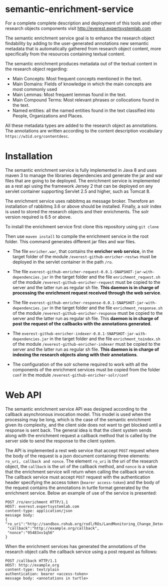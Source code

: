 # semantic-enrichment-service

For a complete complete description and deployment of this tools and other research objects components visit http://everest.expertsystemlab.com

The semantic enrichment service goal is to enhance the research object findability by adding to the user-generated annotations new semantic metadata that is automatically gathered from research object content, more specifically from the resources containing textual content. 

The semantic enrichment produces metadata out of the textual content in the research object regarding: 

* Main Concepts: Most frequent concepts mentioned in the text.
*	Main Domains: Fields of knowledge in which the main concepts are most commonly used
*	Main Lemmas: Most frequent lemmas found in the text.
*	Main Compound Terms: Most relevant phrases or collocations found in the text.
*	Named entities: all the named entities found in the text classified into People, Organizations and Places. 

All these metadata types are added to the research object as annotations. The annotations are written according to the content description vocabulary `https://w3id.org/contentdesc`.

# Installation

The semantic enrichment service is fully implemented in Java 8 and uses maven 3 to manage the libraries dependencies and generate the jar and war files that are going to be deployed. The enrichment service is implemented as a rest api using the framework Jersey 2 that can be deployed on any servlet container supporting Servlet 2.5 and higher, such as Tomcat 8.  

The enrichment service uses rabbitmq as message broker. Therefore an installation of rabbitmq 3.6 or above should be installed. Finally, a solr index is used to stored the research objects and their enrichments. The solr version required is 6.5 or above. 

To install the enrichment service first clone this repository using `git clone`

Then use `maven install` to compile the enrichment service in the root folder. This command generates different jar files and war files. 

* The file `enricher.war`, that contains the **enricher web service**, in the target folder of the module `/everest-github-enricher-restws` must be deployed in the servlet container in the path `/ro`. 

* The file `everest-github-enricher-request-0.0.1-SNAPSHOT-jar-with-dependencies.jar` in the target folder and the file `enrichment_request.sh` of the module `/everest-github-enricher-request` must be copied to the server and the latter run as regular sh file. **This daemon is in charge of processing the enrichment request received through the web service**.

* The file `everest-github-enricher-response-0.0.1-SNAPSHOT-jar-with-dependencies.jar` in the target folder and the file `enrichment_response.sh` of the module `/everest-github-enricher-response` must be copied to the server and the latter run as regular sh file. This **daemon is in charge of post the request of the callbacks with the annotations generated**.

* The `everest-github-enricher-indexer-0.0.1-SNAPSHOT-jar-with-dependencies.jar` in the target folder and the file `enrichment_toindex.sh` of the module `/everest-github-enricher-indexer` must be copied to the server and the latter run as regular sh file. **This daemon is in charge of indexing the research objects along with their annotations**.

* The configuration of the solr scheme required to work with all the components of the enrichment services must be copied from the folder `conf` in the module `/everest-github-enricher-solr/conf`


# Web API

The semantic enrichment service API was designed according to the callback asynchronous invocation model. This model is used when the processing may be long, which is the case of the semantic enrichment given its complexity, and the client side does not want to get blocked until a response is sent back. The general idea is that the client system sends along with the enrichment request a callback method that is called by the server side to send the response to the client system.   

The API is implemented a rest web service that accept `POST` request where the body of the request is a json document containing three elements: `ro_uri, callback and nonce`. The element `ro_uri` is the uri of the research object, the `callback` is the uri of the callback method, and `nonce` is a value that the enrichment service will return when calling the callback service.  The callback service must accept `POST` request with the authentication header specifying the access token (`bearer access-token`) and the body of the request contains the annotations in turtle format generated by the enrichment service. Below an example of use of the service is presented:

```
POST /ro/enrichment HTTP/1.1
HOST: everest.expertsystemlab.com
content-type: application/json
message body:
{
"ro_uri":"http://sandbox.rohub.org/rodl/ROs/LandMonitoring_Change_Detecting/",
 "callback":"http://example.org/callback",
 "nonce":"95483xv1q56"
}
```

When the enrichment services has generated the annotations of the research object calls the callback service using a post request as follows:

```
POST /callback HTTP/1.1
HOST: http://example.org
content-type: text/plain
authentication: bearer <access-token>
message body: <annotations in turtle>
```
